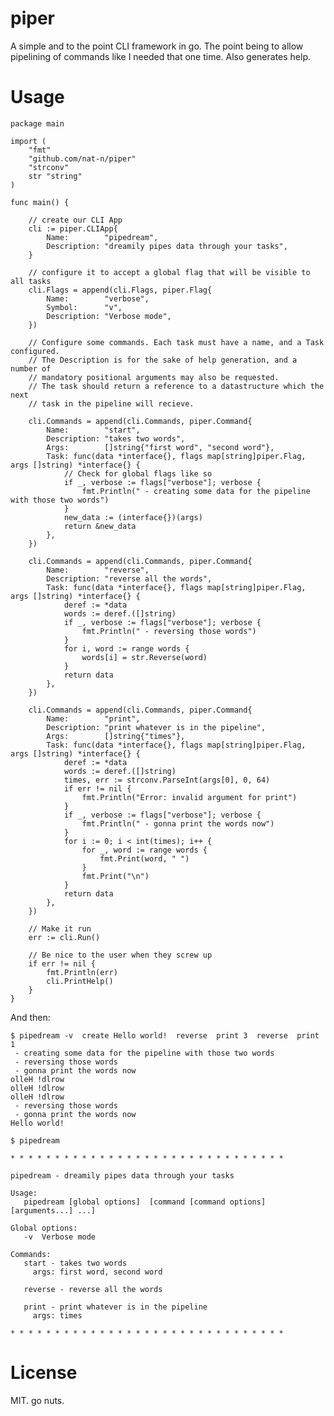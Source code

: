 piper
=====

A simple and to the point CLI framework in go. The point being to allow
pipelining of commands like I needed that one time. Also generates help.

Usage
=====

    package main

    import (
        "fmt"
        "github.com/nat-n/piper"
        "strconv"
        str "string"
    )

    func main() {

    	// create our CLI App
        cli := piper.CLIApp{
            Name:        "pipedream",
            Description: "dreamily pipes data through your tasks",
        }

        // configure it to accept a global flag that will be visible to all tasks
        cli.Flags = append(cli.Flags, piper.Flag{
            Name:        "verbose",
            Symbol:      "v",
            Description: "Verbose mode",
        })

        // Configure some commands. Each task must have a name, and a Task configured.
        // The Description is for the sake of help generation, and a number of
        // mandatory positional arguments may also be requested.
        // The task should return a reference to a datastructure which the next
        // task in the pipeline will recieve.

        cli.Commands = append(cli.Commands, piper.Command{
            Name:        "start",
            Description: "takes two words",
            Args:        []string{"first word", "second word"},
            Task: func(data *interface{}, flags map[string]piper.Flag, args []string) *interface{} {
                // Check for global flags like so
                if _, verbose := flags["verbose"]; verbose {
                    fmt.Println(" - creating some data for the pipeline with those two words")
                }
                new_data := (interface{})(args)
                return &new_data
            },
        })

        cli.Commands = append(cli.Commands, piper.Command{
            Name:        "reverse",
            Description: "reverse all the words",
            Task: func(data *interface{}, flags map[string]piper.Flag, args []string) *interface{} {
                deref := *data
                words := deref.([]string)
                if _, verbose := flags["verbose"]; verbose {
                    fmt.Println(" - reversing those words")
                }
                for i, word := range words {
                    words[i] = str.Reverse(word)
                }
                return data
            },
        })

        cli.Commands = append(cli.Commands, piper.Command{
            Name:        "print",
            Description: "print whatever is in the pipeline",
            Args:        []string{"times"},
            Task: func(data *interface{}, flags map[string]piper.Flag, args []string) *interface{} {
                deref := *data
                words := deref.([]string)
                times, err := strconv.ParseInt(args[0], 0, 64)
                if err != nil {
                    fmt.Println("Error: invalid argument for print")
                }
                if _, verbose := flags["verbose"]; verbose {
                    fmt.Println(" - gonna print the words now")
                }
                for i := 0; i < int(times); i++ {
                    for _, word := range words {
                        fmt.Print(word, " ")
                    }
                    fmt.Print("\n")
                }
                return data
            },
        })

        // Make it run
        err := cli.Run()

        // Be nice to the user when they screw up
        if err != nil {
            fmt.Println(err)
            cli.PrintHelp()
        }
    }

And then:

    $ pipedream -v  create Hello world!  reverse  print 3  reverse  print 1
     - creating some data for the pipeline with those two words
     - reversing those words
     - gonna print the words now
    olleH !dlrow
    olleH !dlrow
    olleH !dlrow
     - reversing those words
     - gonna print the words now
    Hello world!

    $ pipedream

    * * * * * * * * * * * * * * * * * * * * * * * * * * * * * * *

    pipedream - dreamily pipes data through your tasks

    Usage:
       pipedream [global options]  [command [command options] [arguments...] ...]

    Global options:
       -v  Verbose mode

    Commands:
       start - takes two words
         args: first word, second word

       reverse - reverse all the words

       print - print whatever is in the pipeline
         args: times

    * * * * * * * * * * * * * * * * * * * * * * * * * * * * * * *


License
=======

MIT. go nuts.